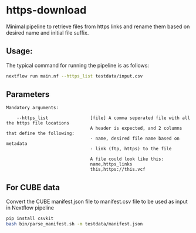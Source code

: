 # https-download

Minimal pipeline to retrieve files from https links and rename them based on desired name and initial file suffix.

## Usage:

The typical command for running the pipeline is as follows:

```bash
nextflow run main.nf --https_list testdata/input.csv
```

## Parameters

```
Mandatory arguments:

    --https_list                [file] A comma seperated file with all the https file locations
                                A header is expected, and 2 columns that define the following:
                                - name, desired file name based on metadata
                                - link (ftp, https) to the file
                                
                                A file could look like this:
                                name,https_links
                                this,https://this.vcf

```

## For CUBE data

Convert the CUBE manifest.json file to manifest.csv file to be used as input in Nextflow pipeline

```bash
pip install csvkit
bash bin/parse_manifest.sh -m testdata/manifest.json 
```